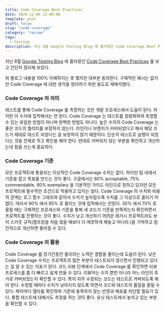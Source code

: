 ```yaml
---
title: Code Coverage Best Practices
date: 2020-12-09 22:00:00
template: post
draft: false
slug: "code-coverage"
category: "review"
tags:
  - testing
description: 지난 8월 Google Testing Blog 에 올라왔던 Code Coverage Best Practices 를 보고 간단히 정리해 보았다.
---
```


지난 8월 [Google Testing Blog](https://testing.googleblog.com/) 에 올라왔던 [Code Coverage Best Practices](https://testing.googleblog.com/2020/08/code-coverage-best-practices.html) 를 보고 간단히 정리해 보았다.

위 블로그 내용을 100% 이해하지는 못 했지만 대부분 동의한다. 구체적인 예시는 없지만 Code Coverage 에 대한 생각을 정리하기 위한 용도로 재해석했다.

### Code Coverage 의 의미
테스트를 통해 Code Coverage 를 측정하는 것은 개발 프로세스에서 도움이 된다. 하지만 이 수치에 집착해서는 안 된다. Code Coverage 는 테스트를 정량화하여 측정할 수 있는 유일한 방법이 아니며 완벽한 방법도 아니다. 높은 수치의 Code Coverage 는 좋은 코드의 퀄리티를 보장하지 않는다. 라인이나 브랜치가 커버되었다고 해서 해당 코드가 제대로 테스트 되었다는 걸 보장하지 않기 때문이다. 단순히 테스트로 실행이 되었다는 것을 전제로 하고 확인을 해야 한다. 반대로 커버되지 않는 부분을 확인하고 개선하는데 힘을 쓰는게 중요하다.

### Code Coverage 기준
모든 프로젝트에 통용되는 이상적인 Code Coverage 수치는 없다. 하지만 팀 내에서 기준을 잡고 목표를 만드는 것이 좋다. 구글에서는 60% acceptable, 75% commendable, 90% exemplary 을 기본적인 가이드 라인으로 정하고 있지만 모든 프로젝트에 필수적인 조건으로 적용하고 있지는 않다. Code Coverage 의 수치와 비용의 관계는 로그 함수 그래프와 같아서 수치가 높아질수록 수치를 그 이상으로 올리기 어렵다. 따라서 90% 에서 95% 로 올리는 것에 집착해서는 안된다. 30% 에서 70% 로 올릴 때는 구체적인 프로세스와 기준을 통해 새 코드가 기준을 만족하는지 확인하면서 프로젝트를 진행하는 것이 좋다. 수치가 낮고 개선하기 어려운 레거시 프로젝트라도 보이 스카웃 규칙(캠프장을 처음 왔을 때보다 더 깨끗하게 해놓고 떠나라.)을 기억하고 점진적으로 개선하면 좋아질 수 있다.

### Code Coverage 의 활용
Code Coverage 를 장기간동안 올리려는 노력은 결함을 줄이는데 도움이 된다. 낮은 Code Coverage 수치는 프로젝트의 많은 부분이 테스트되지 않으면서 진행되고 있다는 걸 알 수 있는 지표가 된다. 코드 리뷰 단계에서 Code Coverage 를 확인하면 리뷰 프로세스를 좀 더 빠르고 쉽게 만들 수 있다. 리뷰어는 수치 뿐만 아니라 어느 라인이 추가로 커버되었는지 확인할 수 있다. 특히 자주 수정되는 코드는 테스트로 커버되도록 해야 한다. 수정할 때마다 수치가 낮아지지 않도록 하면서 코드와 테스트의 품질을 올릴 수 있다. 패치마다 델타를 확인하여 기준에 충족하지 않는 반영과 배포를 차단할 필요가 있다. 통합 테스트에 대해서도 측정을 하는 것이 좋다. 유닛 테스트에서 놓치고 있는 부분을 확인할 수 있다.
